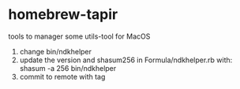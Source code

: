 # homebrew-tapir
tools to manager some utils-tool for MacOS

1.  change bin/ndkhelper
2.  update the version and shasum256 in Formula/ndkhelper.rb with: shasum -a 256 bin/ndkhelper
3.  commit to remote with tag
